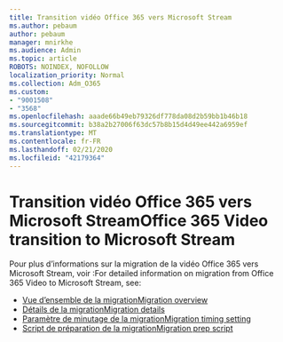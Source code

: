 ```yaml
---
title: Transition vidéo Office 365 vers Microsoft Stream
ms.author: pebaum
author: pebaum
manager: mnirkhe
ms.audience: Admin
ms.topic: article
ROBOTS: NOINDEX, NOFOLLOW
localization_priority: Normal
ms.collection: Adm_O365
ms.custom:
- "9001508"
- "3568"
ms.openlocfilehash: aaade66b49eb79326df778da08d2b59bb1b46b18
ms.sourcegitcommit: b38a2b27006f63dc57b8b15d4d49ee442a6959ef
ms.translationtype: MT
ms.contentlocale: fr-FR
ms.lasthandoff: 02/21/2020
ms.locfileid: "42179364"
---
```

# <a name="office-365-video-transition-to-microsoft-stream"></a><span data-ttu-id="35a9b-102">Transition vidéo Office 365 vers Microsoft Stream</span><span class="sxs-lookup"><span data-stu-id="35a9b-102">Office 365 Video transition to Microsoft Stream</span></span>

<span data-ttu-id="35a9b-103">Pour plus d’informations sur la migration de la vidéo Office 365 vers Microsoft Stream, voir :</span><span class="sxs-lookup"><span data-stu-id="35a9b-103">For detailed information on migration from Office 365 Video to Microsoft Stream, see:</span></span>

- [<span data-ttu-id="35a9b-104">Vue d’ensemble de la migration</span><span class="sxs-lookup"><span data-stu-id="35a9b-104">Migration overview</span></span>](https://docs.microsoft.com/en-us/stream/migrate-from-office-365)
- [<span data-ttu-id="35a9b-105">Détails de la migration</span><span class="sxs-lookup"><span data-stu-id="35a9b-105">Migration details</span></span>](https://docs.microsoft.com/en-us/stream/migration-experience)
- [<span data-ttu-id="35a9b-106">Paramètre de minutage de la migration</span><span class="sxs-lookup"><span data-stu-id="35a9b-106">Migration timing setting</span></span>](https://docs.microsoft.com/en-us/stream/migration-o365video-timing-setting)
- [<span data-ttu-id="35a9b-107">Script de préparation de la migration</span><span class="sxs-lookup"><span data-stu-id="35a9b-107">Migration prep script</span></span>](https://docs.microsoft.com/en-us/stream/migration-o365video-prep)
